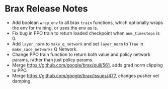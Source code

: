 # Brax Release Notes

* Add boolean `wrap_env` to all brax `train` functions, which optionally wraps the env for training, or uses the env as is.
* Fix bug in PPO train to return loaded checkpoint when `num_timesteps` is 0.
* Add `layer_norm` to `make_q_network` and set `layer_norm` to `True` in `make_sace_networks` Q Network.
* Change PPO train function to return both value and policy network params, rather than just policy params.
* Merge https://github.com/google/brax/pull/561, adds grad norm clipping to PPO.
* Merge https://github.com/google/brax/issues/477, changes pusher vel damping.
